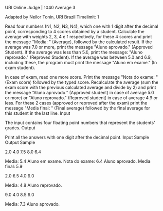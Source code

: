 URI Online Judge | 1040
Average 3

Adapted by Neilor Tonin, URI Brazil
Timelimit: 1

Read four numbers (N1, N2, N3, N4), which one with 1 digit after the decimal point, corresponding to 4 scores obtained by a student. Calculate the average with weights 2, 3, 4 e 1 respectively, for these 4 scores and print the message "Media: " (Average), followed by the calculated result. If the average was 7.0 or more, print the message "Aluno aprovado." (Approved Student). If the average was less than 5.0, print the message: "Aluno reprovado." (Reproved Student). If the average was between 5.0 and 6.9, including these, the program must print the message "Aluno em exame." (In exam student).

In case of exam, read one more score. Print the message "Nota do exame: " (Exam score) followed by the typed score. Recalculate the average (sum the exam score with the previous calculated average and divide by 2) and print the message “Aluno aprovado.” (Approved student) in case of average 5.0 or more) or "Aluno reprovado." (Reproved student) in case of average 4.9 or less. For these 2 cases (approved or reproved after the exam) print the message "Media final: " (Final average) followed by the final average for this student in the last line.
Input

The input contains four floating point numbers that represent the students' grades.
Output

Print all the answers with one digit after the decimal point.
Input Sample 	Output Sample

2.0 4.0 7.5 8.0
6.4


Media: 5.4
Aluno em exame.
Nota do exame: 6.4
Aluno aprovado.
Media final: 5.9

2.0 6.5 4.0 9.0


Media: 4.8
Aluno reprovado.

9.0 4.0 8.5 9.0


Media: 7.3
Aluno aprovado.